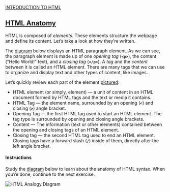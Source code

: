 <a href="https://www.codecademy.com/paths/web-development/tracks/learn-html-web-dev-path/modules/learn-html-elements/lessons/intro-to-html/exercises/anatomy-html"><span>INTRODUCTION TO HTML</span></a>
<h2><a href="https://www.codecademy.com/paths/web-development/tracks/learn-html-web-dev-path/modules/learn-html-elements/lessons/intro-to-html/exercises/anatomy-html">HTML Anatomy</a></h2>
<p>HTML is composed of <em>elements</em>. These elements structure the webpage and define its content. Let’s take a look at how they’re written.</p>

<p>The <a href='https://s3.amazonaws.com/codecademy-content/courses/learn-html/elements-and-structure/html+lesson+image.svg'>diagram</a> below displays an HTML paragraph element. As we can see, the paragraph element is made up of one <em>opening tag</em> (<code><b>&lt;p&gt;</b></code>), the content (“Hello World!” text), and a <em>closing tag</em> (<code><b>&lt;/p&gt;</b></code>). A <em>tag</em> and the <em>content</em> between it is called an HTML element. There are many tags that we can use to organize and display text and other types of content, like images.</p>

<p>Let’s quickly review each part of the element <a href='https://s3.amazonaws.com/codecademy-content/courses/learn-html/elements-and-structure/html+lesson+image.svg'>pictured</a>:</p>
<ul>
<li>HTML element (or simply, element) — a unit of content in an HTML document formed by HTML tags and the text or media it contains.</li>

<li>HTML Tag — the element name, surrounded by an opening (<code><b>&lt;</b></code>) and closing (<code><b>&gt;</b></code>) angle bracket.</li>

<li>Opening Tag — the first HTML tag used to start an HTML element. The tag type is surrounded by opening and closing angle brackets.</li>

<li>Content — The information (text or other elements) contained between the opening and closing tags of an HTML element.</li>

<li>Closing tag — the second HTML tag used to end an HTML element. Closing tags have a forward slash (<code><b>/</b></code>) inside of them, directly after the left angle bracket.</li>
</ul>

<h4>Instructions</h4>
<p>Study the <a href='https://s3.amazonaws.com/codecademy-content/courses/learn-html/elements-and-structure/html+lesson+image.svg'>diagram</a> below to learn about the anatomy of HTML syntax. When you’re done, continue to the next exercise.</p> 

<img src="https://cdn-images-1.medium.com/max/800/1*j7ijLkr1jR3Vh_DNTLh5oQ.png" alt="HTML Analogy Diagram">
